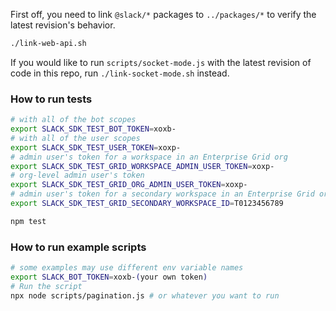 First off, you need to link `@slack/*` packages to `../packages/*` to verify the latest revision's behavior.

```bash
./link-web-api.sh
```

If you would like to run `scripts/socket-mode.js` with the latest revision of code in this repo, run `./link-socket-mode.sh` instead.

### How to run tests

```bash
# with all of the bot scopes
export SLACK_SDK_TEST_BOT_TOKEN=xoxb-
# with all of the user scopes
export SLACK_SDK_TEST_USER_TOKEN=xoxp-
# admin user's token for a workspace in an Enterprise Grid org
export SLACK_SDK_TEST_GRID_WORKSPACE_ADMIN_USER_TOKEN=xoxp-
# org-level admin user's token
export SLACK_SDK_TEST_GRID_ORG_ADMIN_USER_TOKEN=xoxp-
# admin user's token for a secondary workspace in an Enterprise Grid org (must be in same org as workspace for SLACK_SDK_TEST_GRID_WORKSPACE_ADMIN_USER_TOKEN, but a different workspace) - required for admin.conversations.bulkMove test
export SLACK_SDK_TEST_GRID_SECONDARY_WORKSPACE_ID=T0123456789

npm test
```

### How to run example scripts

```bash
# some examples may use different env variable names
export SLACK_BOT_TOKEN=xoxb-(your own token)
# Run the script
npx node scripts/pagination.js # or whatever you want to run
```
